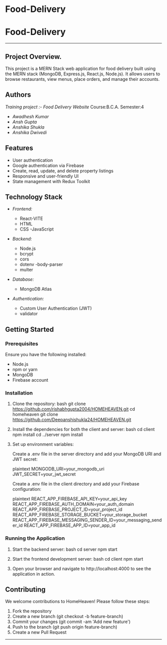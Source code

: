 # Food-Delivery
# Food-Delivery

---

## Project Overview.
This project is a MERN Stack web application for food delivery built using the MERN stack (MongoDB, Express.js, React.js, Node.js). It allows users to browse restaurants, view menus, place orders, and manage their accounts.

## Authors
   *Training project :- Food Delivery Website*
   Course:B.C.A. Semester:4
- *Awadhesh Kumar*
- *Ansh Gupta*
- *Anshika Shukla*
- *Anshika Dwivedi*

## Features

- User authentication 
- Google authentication via Firebase
- Create, read, update, and delete property listings
- Responsive and user-friendly UI
- State management with Redux Toolkit

## Technology Stack

- *Frontend:*
  - React-VITE
  - HTML
  - CSS 
  -JavaScript
  

- *Backend:*
  - Node.js
  - bcrypt
  - cors
  - dotenv
  -body-parser
  - multer

- *Database:*
  - MongoDB Atlas

- *Authentication:*
  - Custom User Authentication (JWT)
  - validator
## Getting Started

### Prerequisites

Ensure you have the following installed:

- Node.js
- npm or yarn
- MongoDB
- Firebase account

### Installation

1. Clone the repository:
   bash
   git clone https://github.com/rishabhgupta2004/HOMEHEAVEN.git
   cd homeheaven
   git clone https://github.com/Deepanshishukla24/HOMEHEAVEN.git
   

2. Install the dependencies for both the client and server:
   bash
   cd client
   npm install
   cd ../server
   npm install
   

3. Set up environment variables:

   Create a .env file in the server directory and add your MongoDB URI and JWT secret:

   plaintext
   MONGODB_URI=your_mongodb_uri
   JWT_SECRET=your_jwt_secret
   

   Create a .env file in the client directory and add your Firebase configuration:

   plaintext
   REACT_APP_FIREBASE_API_KEY=your_api_key
   REACT_APP_FIREBASE_AUTH_DOMAIN=your_auth_domain
   REACT_APP_FIREBASE_PROJECT_ID=your_project_id
   REACT_APP_FIREBASE_STORAGE_BUCKET=your_storage_bucket
   REACT_APP_FIREBASE_MESSAGING_SENDER_ID=your_messaging_sender_id
   REACT_APP_FIREBASE_APP_ID=your_app_id
   

### Running the Application

1. Start the backend server:
   bash
   cd server
   npm start
   

2. Start the frontend development server:
   bash
   cd client
   npm start
   

3. Open your browser and navigate to http://localhost:4000 to see the application in action.

## Contributing

We welcome contributions to HomeHeaven! Please follow these steps:

1. Fork the repository
2. Create a new branch (git checkout -b feature-branch)
3. Commit your changes (git commit -am 'Add new feature')
4. Push to the branch (git push origin feature-branch)
5. Create a new Pull Request



---
